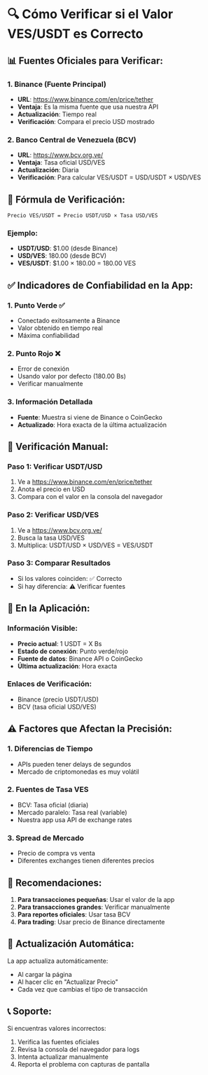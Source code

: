 # 🔍 Cómo Verificar si el Valor VES/USDT es Correcto

## 📊 **Fuentes Oficiales para Verificar:**

### 1. **Binance (Fuente Principal)**

- **URL**: https://www.binance.com/en/price/tether
- **Ventaja**: Es la misma fuente que usa nuestra API
- **Actualización**: Tiempo real
- **Verificación**: Compara el precio USD mostrado

### 2. **Banco Central de Venezuela (BCV)**

- **URL**: https://www.bcv.org.ve/
- **Ventaja**: Tasa oficial USD/VES
- **Actualización**: Diaria
- **Verificación**: Para calcular VES/USDT = USD/USDT × USD/VES

## 🧮 **Fórmula de Verificación:**

```
Precio VES/USDT = Precio USDT/USD × Tasa USD/VES
```

### Ejemplo:

- **USDT/USD**: $1.00 (desde Binance)
- **USD/VES**: 180.00 (desde BCV)
- **VES/USDT**: $1.00 × 180.00 = 180.00 VES

## ✅ **Indicadores de Confiabilidad en la App:**

### 1. **Punto Verde** ✅

- Conectado exitosamente a Binance
- Valor obtenido en tiempo real
- Máxima confiabilidad

### 2. **Punto Rojo** ❌

- Error de conexión
- Usando valor por defecto (180.00 Bs)
- Verificar manualmente

### 3. **Información Detallada**

- **Fuente**: Muestra si viene de Binance o CoinGecko
- **Actualizado**: Hora exacta de la última actualización

## 🔧 **Verificación Manual:**

### Paso 1: Verificar USDT/USD

1. Ve a https://www.binance.com/en/price/tether
2. Anota el precio en USD
3. Compara con el valor en la consola del navegador

### Paso 2: Verificar USD/VES

1. Ve a https://www.bcv.org.ve/
2. Busca la tasa USD/VES
3. Multiplica: USDT/USD × USD/VES = VES/USDT

### Paso 3: Comparar Resultados

- Si los valores coinciden: ✅ Correcto
- Si hay diferencia: ⚠️ Verificar fuentes

## 📱 **En la Aplicación:**

### Información Visible:

- **Precio actual**: 1 USDT = X Bs
- **Estado de conexión**: Punto verde/rojo
- **Fuente de datos**: Binance API o CoinGecko
- **Última actualización**: Hora exacta

### Enlaces de Verificación:

- Binance (precio USDT/USD)
- BCV (tasa oficial USD/VES)

## ⚠️ **Factores que Afectan la Precisión:**

### 1. **Diferencias de Tiempo**

- APIs pueden tener delays de segundos
- Mercado de criptomonedas es muy volátil

### 2. **Fuentes de Tasa VES**

- BCV: Tasa oficial (diaria)
- Mercado paralelo: Tasa real (variable)
- Nuestra app usa API de exchange rates

### 3. **Spread de Mercado**

- Precio de compra vs venta
- Diferentes exchanges tienen diferentes precios

## 🎯 **Recomendaciones:**

1. **Para transacciones pequeñas**: Usar el valor de la app
2. **Para transacciones grandes**: Verificar manualmente
3. **Para reportes oficiales**: Usar tasa BCV
4. **Para trading**: Usar precio de Binance directamente

## 🔄 **Actualización Automática:**

La app actualiza automáticamente:

- Al cargar la página
- Al hacer clic en "Actualizar Precio"
- Cada vez que cambias el tipo de transacción

## 📞 **Soporte:**

Si encuentras valores incorrectos:

1. Verifica las fuentes oficiales
2. Revisa la consola del navegador para logs
3. Intenta actualizar manualmente
4. Reporta el problema con capturas de pantalla
